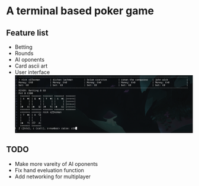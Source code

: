 # A terminal based poker game

## Feature list
- Betting
- Rounds
- AI oponents
- Card ascii art
- User interface
![Gameplay](diagrams/gameplay.png)
## TODO
- Make more vareity of AI oponents
- Fix hand eveluation function
- Add networking for multiplayer
